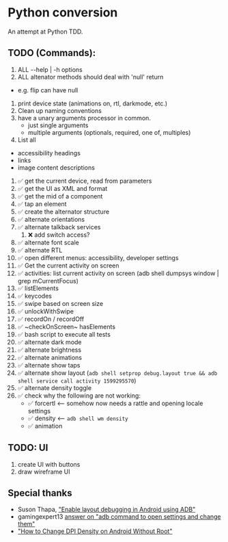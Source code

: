 # Python conversion

An attempt at Python TDD.

## TODO (Commands):

1. ALL --help | -h options
1. ALL altenator methods should deal with 'null' return
  * e.g. flip can have null
1. print device state (animations on, rtl, darkmode, etc.)
1. Clean up naming conventions
1. have a unary arguments processor in common.
   - just single arguments
   - multiple arguments (optionals, required, one of, multiples)
1. List all
  - accessibility headings
  - links
  - image content descriptions


1. :white_check_mark: get the current device, read from parameters
1. :white_check_mark: get the UI as XML and format
1. :white_check_mark: get the mid of a component
1. :white_check_mark: tap an element
1. :white_check_mark: create the alternator structure
1. :white_check_mark: alternate orientations
1. :white_check_mark: alternate talkback services
   1. :x: add switch access?  
1. :white_check_mark: alternate font scale
1. :white_check_mark: alternate RTL
1. :white_check_mark: open different menus: accessibility, developer settings
1. :white_check_mark: Get the current activity on screen
1. :white_check_mark: activities: list current activity on screen (adb shell dumpsys window | grep mCurrentFocus)
1. :white_check_mark: listElements
1. :white_check_mark: keycodes
1. :white_check_mark: swipe based on screen size
1. :white_check_mark: unlockWithSwipe
1. :white_check_mark: recordOn / recordOff
1. :white_check_mark: ~checkOnScreen~ hasElements
1. :white_check_mark: bash script to execute all tests
1. :white_check_mark: alternate dark mode
1. :white_check_mark: alternate brightness
1. :white_check_mark: alternate animations
1. :white_check_mark: alternate show taps
1. :white_check_mark: alternate show layout (`adb shell setprop debug.layout true && adb shell service call activity 1599295570`)
1. :white_check_mark: alternate density toggle
1. :white_check_mark: check why the following are not working:
   - :white_check_mark: forcertl <-- somehow now needs a rattle and opening locale settings
   - :white_check_mark: density <-- `adb shell wm density`
   - :white_check_mark: animation

## TODO: UI

1. create UI with buttons
1. draw wireframe UI

## Special thanks

- Suson Thapa, ["Enable layout debugging in Android using ADB"][0]
- gamingexpert13 [answer on "adb command to open settings and change them"][1]
- ["How to Change DPI Density on Android Without Root"][2]

[0]: https://susuthapa19961227.medium.com/enable-layout-debugging-in-android-using-adb-64016d755441
[1]: https://stackoverflow.com/a/68655882/932052
[2]: https://www.droidviews.com/change-dpi-density-on-android-without-root/
